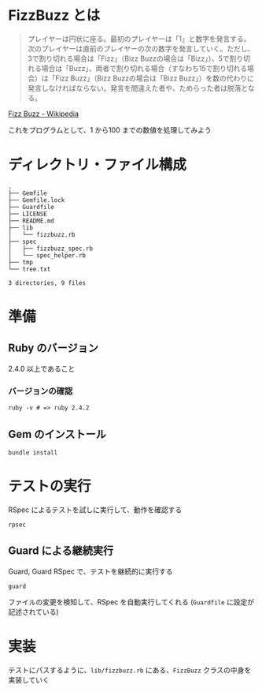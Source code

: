 # FizzBuzz とは

> プレイヤーは円状に座る。最初のプレイヤーは「1」と数字を発言する。次のプレイヤーは直前のプレイヤーの次の数字を発言していく。ただし、3で割り切れる場合は「Fizz」（Bizz Buzzの場合は「Bizz」）、5で割り切れる場合は「Buzz」、両者で割り切れる場合（すなわち15で割り切れる場合）は「Fizz Buzz」（Bizz Buzzの場合は「Bizz Buzz」）を数の代わりに発言しなければならない。発言を間違えた者や、ためらった者は脱落となる。

[Fizz Buzz - Wikipedia](https://ja.wikipedia.org/wiki/Fizz_Buzz)

これをプログラムとして、1 から100 までの数値を処理してみよう

# ディレクトリ・ファイル構成

```
.
├── Gemfile
├── Gemfile.lock
├── Guardfile
├── LICENSE
├── README.md
├── lib
│   └── fizzbuzz.rb
├── spec
│   ├── fizzbuzz_spec.rb
│   └── spec_helper.rb
├── tmp
└── tree.txt

3 directories, 9 files
```

# 準備

## Ruby のバージョン

2.4.0 以上であること

### バージョンの確認

```shell
ruby -v # => ruby 2.4.2
```

## Gem のインストール

```shell
bundle install
```

# テストの実行

RSpec によるテストを試しに実行して、動作を確認する

```shell
rpsec
```

## Guard による継続実行

Guard, Guard RSpec で、テストを継続的に実行する

```shell
guard
```

ファイルの変更を検知して、RSpec を自動実行してくれる
(`Guardfile` に設定が記述されている)

# 実装

テストにパスするように、`lib/fizzbuzz.rb` にある、`FizzBuzz` クラスの中身を実装していく
